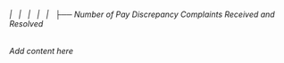 ###### |   |   |   |   |   ├── Number of Pay Discrepancy Complaints Received and Resolved

*Add content here*